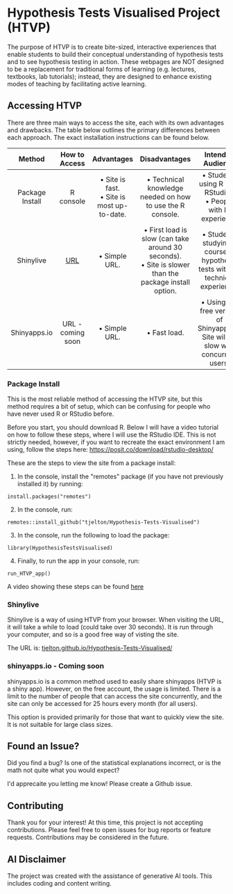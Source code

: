 # Hypothesis Tests Visualised Project (HTVP)

The purpose of HTVP is to create bite-sized, interactive experiences that enable students to build their conceptual understanding of hypothesis tests and to see hypothesis testing in action.
These webpages are NOT designed to be a replacement for traditional forms of learning (e.g. lectures, textbooks, lab tutorials); instead, they are designed to enhance existing modes of teaching
by facilitating active learning.

## Accessing HTVP

There are three main ways to access the site, each with its own advantages and drawbacks. The table below outlines the primary differences between each approach. The exact installation 
instructions can be found below.
  
| Method | How to Access | Advantages | Disadvantages | Intended Audience |
|:-------------:|:-------------:|:-------------:|:-------------:|:-------------:|
| Package Install | R console | • Site is fast. <br> • Site is most up-to-date. | • Technical knowledge needed on how to use the R console. | • Students using R (and RStudio).<br> • People with IT experience |
| Shinylive | [URL](https://tjelton.github.io/Hypothesis-Tests-Visualised/) | • Simple URL. | • First load is slow (can take around 30 seconds). <br> • Site is slower than the package install option. | • Students studying a course in hypothesis tests without technical experience. |
| Shinyapps.io | URL - coming soon | • Simple URL. | • Fast load. | • Using the free version of Shinyapps.io. Site will be slow with concurrent users. | • People wanting to quickly view the site. <br> • Not suitable for classrooms because of the many concurrent users. |

### Package Install

This is the most reliable method of accessing the HTVP site, but this method requires a bit of setup, which can be confusing for people who have never used R or RStudio before.

Before you start, you should download R. Below I will have a video tutorial on how to follow these steps, where I will use the RStudio IDE. This is not strictly needed, however, if you want 
to recreate the exact environment I am using, follow the steps here: https://posit.co/download/rstudio-desktop/

These are the steps to view the site from a package install:

1. In the console, install the "remotes" package (if you have not previously installed it) by running:

```
install.packages("remotes")
```

2. In the console, run:

```
remotes::install_github("tjelton/Hypothesis-Tests-Visualised")
```

3. In the console, run the following to load the package:

```
library(HypothesisTestsVisualised)
```

4. Finally, to run the app in your console, run:

```
run_HTVP_app()
```
   
A video showing these steps can be found [here](https://www.youtube.com/watch?v=4BCYAROzi-U)

### Shinylive

Shinylive is a way of using HTVP from your browser. When visiting the URL, it will take a while to load (could take over 30 seconds). It is run through your computer, and so is a good free 
way of visting the site.

The URL is: [tjelton.github.io/Hypothesis-Tests-Visualised/](https://tjelton.github.io/Hypothesis-Tests-Visualised/)

### shinyapps.io - Coming soon

shinyapps.io is a common method used to easily share shinyapps (HTVP is a shiny app). However, on the free account, the usage is limited. There is a limit to the number of people that can access
the site concurrently, and the site can only be accessed for 25 hours every month (for all users).

This option is provided primarily for those that want to quickly view the site. It is not suitable for large class sizes.

## Found an Issue?

Did you find a bug? Is one of the statistical explanations incorrect, or is the math not quite what you would expect?

I'd apprecaite you letting me know! Please create a Github issue.

## Contributing

Thank you for your interest! At this time, this project is not accepting contributions.  Please feel free to open issues for bug reports or feature requests. Contributions may be considered in the future.

## AI Disclaimer

The project was created with the assistance of generative AI tools. This includes coding and content writing. 





